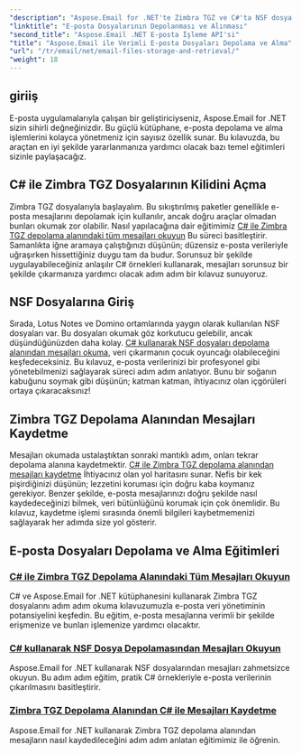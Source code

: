 ```yaml
---
"description": "Aspose.Email for .NET'te Zimbra TGZ ve C#'ta NSF dosya yönetimini kapsayan detaylı eğitimlerle e-posta yönetiminin kilidini açın."
"linktitle": "E-posta Dosyalarının Depolanması ve Alınması"
"second_title": "Aspose.Email .NET E-posta İşleme API'si"
"title": "Aspose.Email ile Verimli E-posta Dosyaları Depolama ve Alma"
"url": "/tr/email/net/email-files-storage-and-retrieval/"
"weight": 18
---
```


## giriiş

E-posta uygulamalarıyla çalışan bir geliştiriciyseniz, Aspose.Email for .NET sizin sihirli değneğinizdir. Bu güçlü kütüphane, e-posta depolama ve alma işlemlerini kolayca yönetmeniz için sayısız özellik sunar. Bu kılavuzda, bu araçtan en iyi şekilde yararlanmanıza yardımcı olacak bazı temel eğitimleri sizinle paylaşacağız.

## C# ile Zimbra TGZ Dosyalarının Kilidini Açma
Zimbra TGZ dosyalarıyla başlayalım. Bu sıkıştırılmış paketler genellikle e-posta mesajlarını depolamak için kullanılır, ancak doğru araçlar olmadan bunları okumak zor olabilir. Nasıl yapılacağına dair eğitimimiz [C# ile Zimbra TGZ depolama alanındaki tüm mesajları okuyun](./read-all-messages-from-zimbra-tgz-storage/) Bu süreci basitleştirir. Samanlıkta iğne aramaya çalıştığınızı düşünün; düzensiz e-posta verileriyle uğraşırken hissettiğiniz duygu tam da budur. Sorunsuz bir şekilde uygulayabileceğiniz anlaşılır C# örnekleri kullanarak, mesajları sorunsuz bir şekilde çıkarmanıza yardımcı olacak adım adım bir kılavuz sunuyoruz. 

## NSF Dosyalarına Giriş
Sırada, Lotus Notes ve Domino ortamlarında yaygın olarak kullanılan NSF dosyaları var. Bu dosyaları okumak göz korkutucu gelebilir, ancak düşündüğünüzden daha kolay. [C# kullanarak NSF dosyaları depolama alanından mesajları okuma](./read-messages-from-nsf-files-storage/), veri çıkarmanın çocuk oyuncağı olabileceğini keşfedeceksiniz. Bu kılavuz, e-posta verilerinizi bir profesyonel gibi yönetebilmenizi sağlayarak süreci adım adım anlatıyor. Bunu bir soğanın kabuğunu soymak gibi düşünün; katman katman, ihtiyacınız olan içgörüleri ortaya çıkaracaksınız!

## Zimbra TGZ Depolama Alanından Mesajları Kaydetme
Mesajları okumada ustalaştıktan sonraki mantıklı adım, onları tekrar depolama alanına kaydetmektir. [C# ile Zimbra TGZ depolama alanından mesajları kaydetme](./save-messages-from-zimbra-tgz-storage/) İhtiyacınız olan yol haritasını sunar. Nefis bir kek pişirdiğinizi düşünün; lezzetini koruması için doğru kaba koymanız gerekiyor. Benzer şekilde, e-posta mesajlarınızı doğru şekilde nasıl kaydedeceğinizi bilmek, veri bütünlüğünü korumak için çok önemlidir. Bu kılavuz, kaydetme işlemi sırasında önemli bilgileri kaybetmemenizi sağlayarak her adımda size yol gösterir.

## E-posta Dosyaları Depolama ve Alma Eğitimleri
### [C# ile Zimbra TGZ Depolama Alanındaki Tüm Mesajları Okuyun](./read-all-messages-from-zimbra-tgz-storage/)
C# ve Aspose.Email for .NET kütüphanesini kullanarak Zimbra TGZ dosyalarını adım adım okuma kılavuzumuzla e-posta veri yönetiminin potansiyelini keşfedin. Bu eğitim, e-posta mesajlarına verimli bir şekilde erişmenize ve bunları işlemenize yardımcı olacaktır.
### [C# kullanarak NSF Dosya Depolamasından Mesajları Okuyun](./read-messages-from-nsf-files-storage/)
Aspose.Email for .NET kullanarak NSF dosyalarından mesajları zahmetsizce okuyun. Bu adım adım eğitim, pratik C# örnekleriyle e-posta verilerinin çıkarılmasını basitleştirir.
### [Zimbra TGZ Depolama Alanından C# ile Mesajları Kaydetme](./save-messages-from-zimbra-tgz-storage/)
Aspose.Email for .NET kullanarak Zimbra TGZ depolama alanından mesajların nasıl kaydedileceğini adım adım anlatan eğitimimiz ile öğrenin.